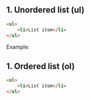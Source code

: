 ## 1. Unordered list (ul)

```html
<ul>
	<li>List item</li>
</ul>
```

Example:
	


## 1. Ordered list (ol)

```html
<ol>
	<li>List item</li>
</ol>
```